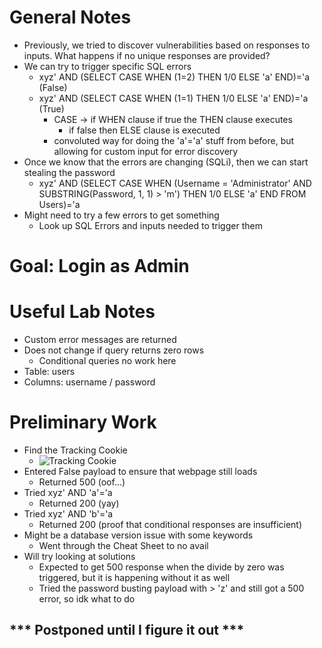 # General Notes
- Previously, we tried to discover vulnerabilities based on responses to inputs. What happens if no unique responses are provided?
- We can try to trigger specific SQL errors
    - xyz' AND (SELECT CASE WHEN (1=2) THEN 1/0 ELSE 'a' END)='a (False)
    - xyz' AND (SELECT CASE WHEN (1=1) THEN 1/0 ELSE 'a' END)='a (True)
        - CASE -> if WHEN clause if true the THEN clause executes
            - if false then ELSE clause is executed
        - convoluted way for doing the 'a'='a' stuff from before, but allowing for custom input for error discovery
- Once we know that the errors are changing (SQLi), then we can start stealing the password
    - xyz' AND (SELECT CASE WHEN (Username = 'Administrator' AND SUBSTRING(Password, 1, 1) > 'm') THEN 1/0 ELSE 'a' END FROM Users)='a
- Might need to try a few errors to get something
    - Look up SQL Errors and inputs needed to trigger them

# Goal: Login as Admin

# Useful Lab Notes
- Custom error messages are returned
- Does not change if query returns zero rows 
    - Conditional queries no work here
- Table: users
- Columns: username / password

# Preliminary Work
- Find the Tracking Cookie
    - ![Tracking Cookie]()
- Entered False payload to ensure that webpage still loads
    - Returned 500 (oof...)
- Tried xyz' AND 'a'='a
    - Returned 200 (yay)
- Tried xyz' AND 'b'='a
    - Returned 200 (proof that conditional responses are insufficient)
- Might be a database version issue with some keywords
    - Went through the Cheat Sheet to no avail
- Will try looking at solutions
    - Expected to get 500 response when the divide by zero was triggered, but it is happening without it as well
    - Tried the password busting payload with > 'z' and still got a 500 error, so idk what to do


 ## *** Postponed until I figure it out *** ##


